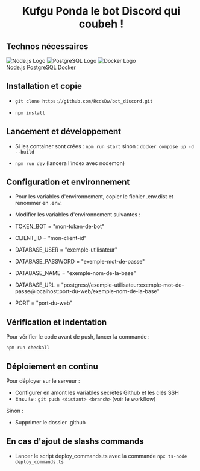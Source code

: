 <div align="center">

# Kufgu Ponda le bot Discord qui coubeh !

</div>

## Technos nécessaires

![Node.js Logo](https://www.vectorlogo.zone/logos/nodejs/nodejs-icon.svg) ![PostgreSQL Logo](https://www.vectorlogo.zone/logos/postgresql/postgresql-icon.svg) ![Docker Logo](https://www.vectorlogo.zone/logos/docker/docker-icon.svg)<br>[Node.js](https://nodejs.org/fr/download/package-manager) [PostgreSQL](https://www.postgresql.org/download/) [Docker](https://docs.docker.com/engine/install/)

## Installation et copie

- ```git clone https://github.com/RcdsDw/bot_discord.git```

- ```npm install```

## Lancement et développement

- Si les container sont crées : ```npm run start``` sinon : ```docker compose up -d --build```

- ```npm run dev``` (lancera l'index avec nodemon)

## Configuration et environnement

- Pour les variables d'environnement, copier le fichier .env.dist et renommer en .env.
- Modifier les variables d'environnement suivantes :

- TOKEN_BOT = "mon-token-de-bot"
- CLIENT_ID = "mon-client-id"

- DATABASE_USER = "exemple-utilisateur"
- DATABASE_PASSWORD = "exemple-mot-de-passe"
- DATABASE_NAME = "exemple-nom-de-la-base"
- DATABASE_URL = "postgres://exemple-utilisateur:exemple-mot-de-passe@localhost:port-du-web/exemple-nom-de-la-base"

- PORT = "port-du-web"

## Vérification et indentation

Pour vérifier le code avant de push, lancer la commande :

```npm run checkall```

## Déploiement en continu

Pour déployer sur le serveur :

- Configurer en amont les variables secrètes Github et les clés SSH
- Ensuite : ```git push <distant> <branch>``` (voir le workflow)

Sinon :

- Supprimer le dossier .github

## En cas d'ajout de slashs commands

- Lancer le script deploy_commands.ts avec la commande ```npx ts-node deploy_commands.ts```
